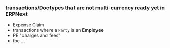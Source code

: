 ### transactions/Doctypes that are not multi-currency ready yet in ERPNext

- Expense Claim
- transactions where a `Party` is an **Employee**
- PE "charges and fees"
- tbc ...
